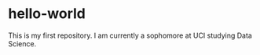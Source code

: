 # hello-world
This is my first repository.
I am currently a sophomore at UCI studying Data Science.
